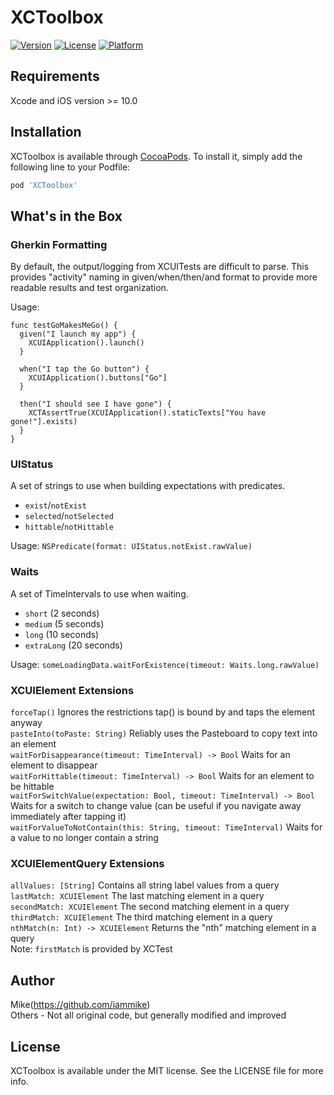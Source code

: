 # XCToolbox

[![Version](https://img.shields.io/cocoapods/v/XCToolbox.svg?style=flat)](https://cocoapods.org/pods/XCToolbox)
[![License](https://img.shields.io/cocoapods/l/XCToolbox.svg?style=flat)](https://cocoapods.org/pods/XCToolbox)
[![Platform](https://img.shields.io/cocoapods/p/XCToolbox.svg?style=flat)](https://cocoapods.org/pods/XCToolbox)

## Requirements

Xcode and iOS version >= 10.0

## Installation

XCToolbox is available through [CocoaPods](https://cocoapods.org). To install
it, simply add the following line to your Podfile:

```ruby
pod 'XCToolbox'
```

## What's in the Box

### Gherkin Formatting

By default, the output/logging from XCUITests are difficult to parse. This provides "activity" naming in given/when/then/and format to provide more readable results and test organization.

Usage:
```
func testGoMakesMeGo() {
  given("I launch my app") {
    XCUIApplication().launch()
  }
  
  when("I tap the Go button") {
    XCUIApplication().buttons["Go"]
  }
     
  then("I should see I have gone") {
    XCTAssertTrue(XCUIApplication().staticTexts["You have gone!"].exists)
  }
}
```

### UIStatus

A set of strings to use when building expectations with predicates.

- `exist`/`notExist`
- `selected`/`notSelected`
- `hittable`/`notHittable`

Usage: `NSPredicate(format: UIStatus.notExist.rawValue)`

### Waits

A set of TimeIntervals to use when waiting.

- `short` (2 seconds)
- `medium` (5 seconds)
- `long` (10 seconds)
- `extraLong` (20 seconds)

Usage: `someLoadingData.waitForExistence(timeout: Waits.long.rawValue)`

### XCUIElement Extensions

`forceTap()` Ignores the restrictions tap() is bound by and taps the element anyway  
`pasteInto(toPaste: String)` Reliably uses the Pasteboard to copy text into an element  
`waitForDisappearance(timeout: TimeInterval) -> Bool` Waits for an element to disappear  
`waitForHittable(timeout: TimeInterval) -> Bool` Waits for an element to be hittable  
`waitForSwitchValue(expectation: Bool, timeout: TimeInterval) -> Bool` Waits for a switch to change value (can be useful if you navigate away immediately after tapping it)  
`waitForValueToNotContain(this: String, timeout: TimeInterval)` Waits for a value to no longer contain a string  

### XCUIElementQuery Extensions

`allValues: [String]` Contains all string label values from a query  
`lastMatch: XCUIElement` The last matching element in a query  
`secondMatch: XCUIElement` The second matching element in a query  
`thirdMatch: XCUIElement` The third matching element in a query  
`nthMatch(n: Int) -> XCUIElement` Returns the "nth" matching element in a query  
Note: `firstMatch` is provided by XCTest  

## Author

Mike(https://github.com/iammike)  
Others - Not all original code, but generally modified and improved

## License

XCToolbox is available under the MIT license. See the LICENSE file for more info.

